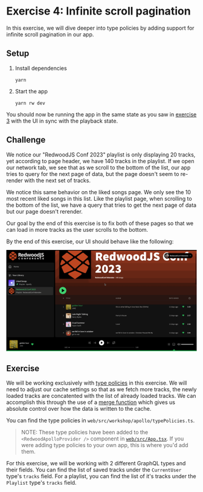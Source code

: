 # Exercise 4: Infinite scroll pagination

In this exercise, we will dive deeper into type policies by adding support for infinite scroll pagination in our app.

## Setup

1. Install dependencies
   ```
   yarn
   ```
2. Start the app
   ```
   yarn rw dev
   ```

You should now be running the app in the same state as you saw in [exercise 3](https://github.com/jerelmiller/redwoodjs-conf-2023-workshop/tree/main/03-state-management-with-useFragment) with the UI in sync with the playback state.

## Challenge

We notice our "RedwoodJS Conf 2023" playlist is only displaying 20 tracks, yet according to page header, we have 140 tracks in the playlist. If we open our network tab, we see that as we scroll to the bottom of the list, our app tries to query for the next page of data, but the page doesn't seem to re-render with the next set of tracks.

We notice this same behavior on the liked songs page. We only see the 10 most recent liked songs in this list. Like the playlist page, when scrolling to the bottom of the list, we have a query that tries to get the next page of data but our page doesn't rerender.

Our goal by the end of this exercise is to fix both of these pages so that we can load in more tracks as the user scrolls to the bottom.

By the end of this exercise, our UI should behave like the following:

![04-infinite-scroll.gif](./web/public/04-infinite-scroll.gif)

## Exercise

We will be working exclusively with [type policies](https://www.apollographql.com/docs/react/caching/cache-configuration#typepolicy-fields) in this exercise. We will need to adjust our cache settings so that as we fetch more tracks, the newly loaded tracks are concatented with the list of already loaded tracks. We can accomplish this through the use of a [merge function](https://www.apollographql.com/docs/react/caching/cache-field-behavior#the-merge-function) which gives us absolute control over how the data is written to the cache.

You can find the type policies in `web/src/workshop/apollo/typePolicies.ts`.

> NOTE: These type policies have been added to the `<RedwoodApolloProvider />` component in [`web/src/App.tsx`](./web/src/App.tsx). If you were adding type policies to your own app, this is where you'd add them.

For this exercise, we will be working with 2 different GraphQL types and their fields. You can find the list of saved tracks under the `CurrentUser` type's `tracks` field. For a playlist, you can find the list of it's tracks under the `Playlist` type's `tracks` field.
